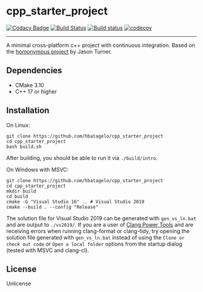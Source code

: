 # cpp_starter_project

[![Codacy Badge](https://api.codacy.com/project/badge/Grade/700a7eed3d8340acbbeb7a495c123a33)](https://app.codacy.com/app/hbatagelo/cpp_starter_project?utm_source=github.com&utm_medium=referral&utm_content=hbatagelo/cpp_starter_project&utm_campaign=Badge_Grade_Dashboard) [![Build Status](https://travis-ci.org/hbatagelo/cpp_starter_project.svg?branch=master)](https://travis-ci.org/hbatagelo/cpp_starter_project) [![Build status](https://ci.appveyor.com/api/projects/status/66fs8jswu3760qak?svg=true)](https://ci.appveyor.com/project/hbatagelo/cpp-starter-project) [![codecov](https://codecov.io/gh/hbatagelo/cpp_starter_project/branch/master/graph/badge.svg)](https://codecov.io/gh/hbatagelo/cpp_starter_project)

---------
A minimal cross-platform c++ project with continuous integration. Based on the [homonymous project](https://github.com/lefticus/cpp_starter_project) by Jason Turner.

## Dependencies

* CMake 3.10
* C++ 17 or higher

## Installation

On Linux:

```
git clone https://github.com/hbatagelo/cpp_starter_project
cd cpp_starter_project
bash build.sh
```

After building, you should be able to run it via `./build/intro`.

On Windows with MSVC:

```
git clone https://github.com/hbatagelo/cpp_starter_project
cd cpp_starter_project
mkdir build
cd build
cmake -G "Visual Studio 16" .. # Visual Studio 2019
cmake --build . --config "Release"
```

The solution file for Visual Studio 2019 can be generated with `gen_vs_ln.bat` and are output to `./vs2019/`. If you are a user of [Clang Power Tools](https://clangpowertools.com/download.html) and are receiving errors when running clang-format or clang-tidy, try opening the solution file generated with `gen_vs_ln.bat` instead of using the `Clone or check out code` or `Open a local folder` options from the startup dialog (tested with MSVC and clang-cl).

## License

Unlicense
